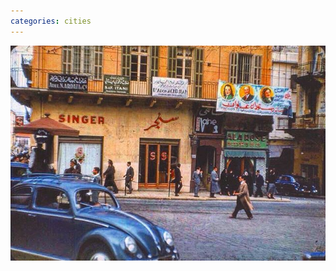 ```yaml
---
categories: cities
---
```


![beirut1](https://raw.githubusercontent.com/muneer78/muneer78.github.io/master/images/beirut.png)



